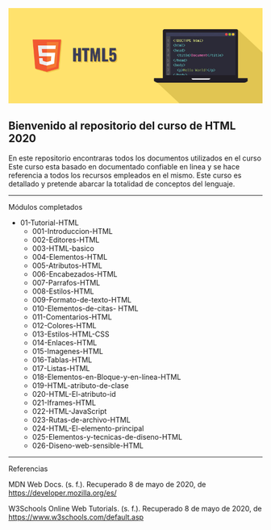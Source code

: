 
![Image](img/htmlportada.png) 



## Bienvenido al repositorio del curso de HTML 2020


En este repositorio encontraras todos los documentos utilizados en el curso  Este curso esta basado en documentado confiable en linea  y se hace referencia a todos los recursos  empleados en el mismo. Este curso es detallado y pretende abarcar  la totalidad de conceptos del lenguaje. 

---

Módulos completados 
 
- 01-Tutorial-HTML
	- 001-Introduccion-HTML
	- 002-Editores-HTML
	- 003-HTML-basico
	- 004-Elementos-HTML
	- 005-Atributos-HTML
	- 006-Encabezados-HTML
	- 007-Parrafos-HTML
	- 008-Estilos-HTML
	- 009-Formato-de-texto-HTML
	- 010-Elementos-de-citas- HTML
	- 011-Comentarios-HTML
	- 012-Colores-HTML
	- 013-Estilos-HTML-CSS
	- 014-Enlaces-HTML
	- 015-Imagenes-HTML
	- 016-Tablas-HTML
	- 017-Listas-HTML
	- 018-Elementos-en-Bloque-y-en-línea-HTML
	- 019-HTML-atributo-de-clase
	- 020-HTML-El-atributo-id
	- 021-Iframes-HTML
	- 022-HTML-JavaScript
	- 023-Rutas-de-archivo-HTML
	- 024-HTML-El-elemento-principal
	- 025-Elementos-y-tecnicas-de-diseno-HTML
	- 026-Diseno-web-sensible-HTML

---

Referencias 



MDN Web Docs. (s. f.). Recuperado 8 de mayo de 2020, de https://developer.mozilla.org/es/

W3Schools Online Web Tutorials. (s. f.). Recuperado 8 de mayo de 2020, de https://www.w3schools.com/default.asp